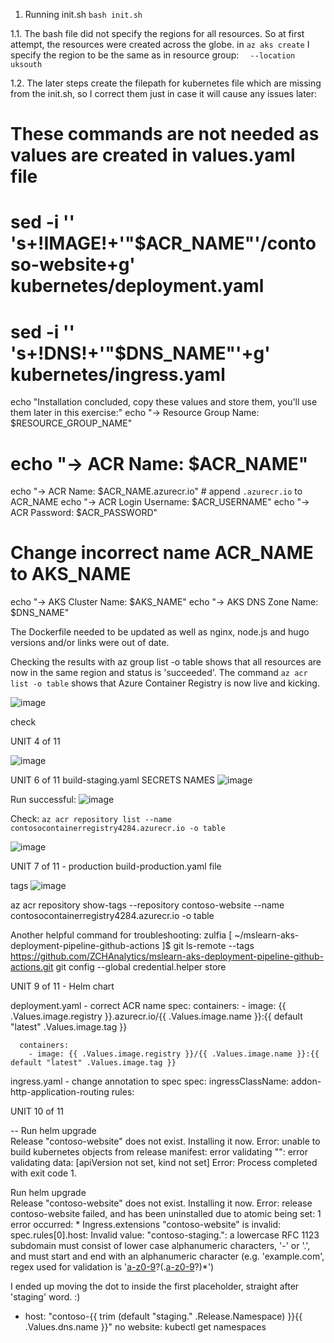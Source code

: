 

1. Running init.sh 
`bash init.sh`

1.1. The bash file did not specify the regions for all resources. So at first attempt, the resources were created across the globe. 
in `az aks create` I specify the region to be the same as in resource group: 
`  --location uksouth`

1.2. The later steps create the filepath for kubernetes file which are missing from the init.sh, so I correct them just in case it will cause any issues later:

# These commands are not needed as values are created in values.yaml file 
# sed -i '' 's+!IMAGE!+'"$ACR_NAME"'/contoso-website+g' kubernetes/deployment.yaml
# sed -i '' 's+!DNS!+'"$DNS_NAME"'+g' kubernetes/ingress.yaml


echo "Installation concluded, copy these values and store them, you'll use them later in this exercise:"
echo "-> Resource Group Name: $RESOURCE_GROUP_NAME"
# echo "-> ACR Name: $ACR_NAME"
echo "-> ACR Name: $ACR_NAME.azurecr.io" # append `.azurecr.io` to ACR_NAME
echo "-> ACR Login Username: $ACR_USERNAME"
echo "-> ACR Password: $ACR_PASSWORD"
# Change incorrect name ACR_NAME to AKS_NAME
echo "-> AKS Cluster Name: $AKS_NAME"
echo "-> AKS DNS Zone Name: $DNS_NAME"


The Dockerfile needed to be updated as well as nginx, node.js and hugo versions and/or links were out of date.

Checking the results with az group list -o table shows that all resources are now in the same region and status is 'succeeded'. 
The command `az acr list -o table` shows that Azure Container Registry is now live and kicking.

![image](https://github.com/ZCHAnalytics/intelligent-apps-AKS-Functions-CosmosDB/assets/146954022/59183351-a388-4758-a7ce-519bc61911e4)

check

UNIT 4 of 11

![image](https://github.com/ZCHAnalytics/mslearn-aks-deployment-pipeline-github-actions/assets/146954022/5e4c467e-c9a8-4caf-9fca-5ad13ced637b)

UNIT 6 of 11 build-staging.yaml
SECRETS NAMES
![image](https://github.com/ZCHAnalytics/mslearn-aks-deployment-pipeline-github-actions/assets/146954022/ecb972f1-6ae8-4d7d-90fd-6f49cd8d4420)

Run successful: 
![image](https://github.com/ZCHAnalytics/mslearn-aks-deployment-pipeline-github-actions/assets/146954022/f1fc6f1c-d15a-4df9-9464-76411a9f063a)

Check: 
`az acr repository list --name contosocontainerregistry4284.azurecr.io -o table`

![image](https://github.com/ZCHAnalytics/mslearn-aks-deployment-pipeline-github-actions/assets/146954022/c54f3cd9-d1aa-44b2-b030-1799dfb06e44)

UNIT 7 of 11 - production
build-production.yaml file 

tags
![image](https://github.com/ZCHAnalytics/mslearn-aks-deployment-pipeline-github-actions/assets/146954022/4d11815d-0996-4e9b-82c1-42f426e46641)

az acr repository show-tags --repository contoso-website --name contosocontainerregistry4284.azurecr.io -o table

Another helpful command for troubleshooting: zulfia [ ~/mslearn-aks-deployment-pipeline-github-actions ]$ git ls-remote --tags https://github.com/ZCHAnalytics/mslearn-aks-deployment-pipeline-github-actions.git
git config --global credential.helper store

UNIT 9 of 11 - Helm chart

deployment.yaml - correct ACR name
spec:
      containers:
        - image: {{ .Values.image.registry }}.azurecr.io/{{ .Values.image.name }}:{{ default "latest" .Values.image.tag }}

      containers:
        - image: {{ .Values.image.registry }}/{{ .Values.image.name }}:{{ default "latest" .Values.image.tag }}


ingress.yaml - change annotation to spec
spec:
  ingressClassName: addon-http-application-routing
  rules:

UNIT 10 of 11

-- Run helm upgrade \
Release "contoso-website" does not exist. Installing it now.
Error: unable to build kubernetes objects from release manifest: error validating "": error validating data: [apiVersion not set, kind not set]
Error: Process completed with exit code 1.

Run helm upgrade \
Release "contoso-website" does not exist. Installing it now.
Error: release contoso-website failed, and has been uninstalled due to atomic being set: 1 error occurred:
	* Ingress.extensions "contoso-website" is invalid: spec.rules[0].host: Invalid value: "contoso-staging.": a lowercase RFC 1123 subdomain must consist of lower case alphanumeric characters, '-' or '.', and must start and end with an alphanumeric character (e.g. 'example.com', regex used for validation is '[a-z0-9]([-a-z0-9]*[a-z0-9])?(\.[a-z0-9]([-a-z0-9]*[a-z0-9])?)*')

I ended up moving the dot to inside the first placeholder, straight after 'staging' word. :) 
- host: "contoso-{{ trim (default "staging." .Release.Namespace) }}{{ .Values.dns.name }}" 
no website:
kubectl get namespaces


